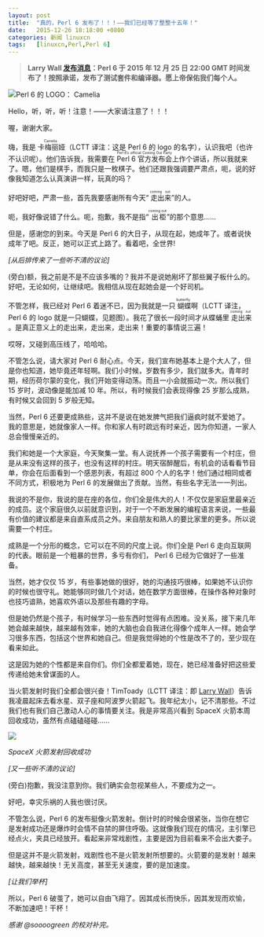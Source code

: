 ```yaml
---
layout: post
title:	"真的，Perl 6 发布了！！！——我们已经等了整整十五年！"
date:	2015-12-26 18:18:00 +0800 
categories:	新闻 linuxcn 
tags:	[linuxcn,Perl,Perl 6]
---
```




> 
> **Larry Wall [发布消息](https://twitter.com/TimToady/status/680511168713064448)：Perl 6 于 2015 年 12 月 25 日 22:00 GMT 时间发布了！按照承诺，发布了测试套件和编译器。愿上帝保佑我们每个人。**
> 
> 
> 


 


![Perl 6  的 LOGO： Camelia](/Asserts/Images//attachment/album/201512/26/181829nnhu22zzlhxv2c55.png)


Hello，听，听，听！注意！——大家请注意了！！！


喔，谢谢大家。


嗨，我是<ruby> 卡梅丽娅 <rp>  （ </rp> <rt>  Camelia </rt> <rp>  ） </rp></ruby>（LCTT 译注：这是 Perl 6 的 logo 的名字），认识我吧（也许不认识呢）。他们告诉我，我需要在 <ruby> Perl 6 官方发布会 <rp>  （ </rp> <rt>  Perl 6’s official Coming Out Party </rt> <rp>  ） </rp></ruby>上作个讲话，所以我就来了。嗯，他们是棋手，而我只是一枚棋子。他们还跟我强调要严肃点，呃，说的好像我知道怎么认真演讲一样，玩真的吗？


好吧好吧，严肃一些，首先我要感谢所有今天“<ruby> 走出来 <rp>  （ </rp> <rt>  coming out </rt> <rp>  ） </rp></ruby>”的人。


呃，我好像说错了什么。呃，抱歉，我不是指“<ruby> 出柜 <rp>  （ </rp> <rt>  coming out </rt> <rp>  ） </rp></ruby>”的那个意思……


但是，感谢您的到来。今天是 Perl 6 的大日子，从现在起，她成年了。或者说快成年了吧。反正，她可以正式上路了。看着吧，全世界!


*[从后排传来了一些听不清的议论]*


(旁白)额，我之前是不是不应该多嘴的？我并不是说她剐坏了那些翼子板什么的。好吧，无论如何，让继续吧。我相信从现在起她会是一个好司机。


不管怎样，我已经对 Perl 6 着迷不已，因为我就是一只<ruby> 蝴蝶 <rp>  （ </rp> <rt>  butterfly </rt> <rp>  ） </rp></ruby>啊（LCTT 译注，Perl 6 的 logo 就是一只蝴蝶，见题图）。我花了很长一段时间才从蝶蛹里<ruby> 走出来 <rp>  （ </rp> <rt>  coming out </rt> <rp>  ） </rp></ruby>。是真正意义上的走出来，走出来，走出来！重要的事情说三遍！


哎呀，又碰到高压线了，哈哈哈。


不管怎么说，请大家对 Perl 6 耐心点。今天，我们宣布她基本上是个大人了，但是你也知道，她毕竟还年轻啊。我们小时候，岁数有多少，我们就多大。青年时期，经历荷尔蒙的变化，我们开始变得动荡。而且一小会就振动一次。所以我们 15 岁时，波动像是能加减 10 年。所以，有时候我们会表现得像 25 岁那么成熟，有时候又会回到 5 岁般无知。


当然，Perl 6 还要更成熟些，这并不是说在她发脾气把我们逼疯时就不爱她了。我的意思是，她就像家人一样。你和家人有时疏远有时亲近，因为你知道，一家人总会慢慢亲近的。


我们和她是一个大家庭，今天聚集一堂。有人说抚养一个孩子需要有一个村庄，但是从来没有这样的孩子，也没有这样的村庄。明天宿醉醒后，有机会的话看看节目单，你会在后面看到一个感恩列表，有超过 800 个人的名字！他们通过相同或者不同方式，积极地为 Perl 6 的发展做出了贡献。当然，有些名字无法一一列出。


我说的不是你，我说的是在座的各位，你们全是伟大的人！不仅仅是家庭里最亲近的成员。这个家庭很久以前就意识到，对于一个不断发展的编程语言来说，一些最有价值的建议都是来自直系成员之外。来自朋友和熟人的要比家里的更多。所以说需要一个村庄。


成熟是一个分形的概念，它可以在不同的尺度上说。你们全是 Perl 6 走向互联网的代表。眼前是一个粗暴的世界，多亏有你们， Perl 6 已经为它做好了一些准备。


当然，她才仅仅 15 岁，有些事她做的很好，她的沟通技巧很棒，如果她不认识你的时候也很守礼。她能够同时做几个对话，她在数学方面很棒，在操作各种对象时也技巧谙熟，她喜欢外语以及那些有趣的字母。


但是她仍然是个孩子，有时候学习一些东西时觉得有点困难。没关系，接下来几年她会越来越快，越来越有效率，她的大脑也会自我进化得像个成年人一样。她会学习很多东西，包括这个世界和她自己。但是我觉得她的个性是改不了的，至少现在看来如此。


这是因为她的个性都是来自你们。你们全都爱着她，现在，她已经准备好把这些爱传递给她未曾谋面的人。


当火箭发射时我们全都会很兴奋！TimToady（LCTT 译注：即 [Larry Wall](https://twitter.com/TimToady)）告诉我凌晨起床去看水星、双子座和阿波罗火箭起飞。我年纪太小，记不清那些。不过我们也有我们自己激动人心的事情要关注。我是非常高兴看到 SpaceX 火箭本周回收成功，虽然有点磕磕碰碰……


![](/Asserts/Images//attachment/album/201512/26/181831py4keifl4kuctftf.png)


*SpaceX 火箭发射回收成功*


*[又一些听不清的议论]*


(旁白)抱歉，我没注意到你。我们确实会忽视某些人，不要成为之一。


好吧，幸灾乐祸的人我也很讨厌。


不管怎么说，Perl 6 的发布挺像火箭发射。倒计时的时候会很紧张，当你在想它是发射成功还是爆炸时会情不自禁的屏住呼吸。这就像我们现在的情况，主引擎已经点火，夹具已经放开。看起来非常戏剧性，主要是因为目前看来不会出大娄子。


但是这并不是火箭发射，戏剧性也不是火箭发射所想要的。火箭要的是发射！越来越快，越来越快！无关高度，甚至无关速度，要的是加速度。


*[让我们举杯]*


所以，Perl 6 破茧了，她可以自由飞翔了。因其成长而快乐，因其发现而欢愉，不断加速吧！干杯！


*感谢 @soooogreen 的校对补完。*
